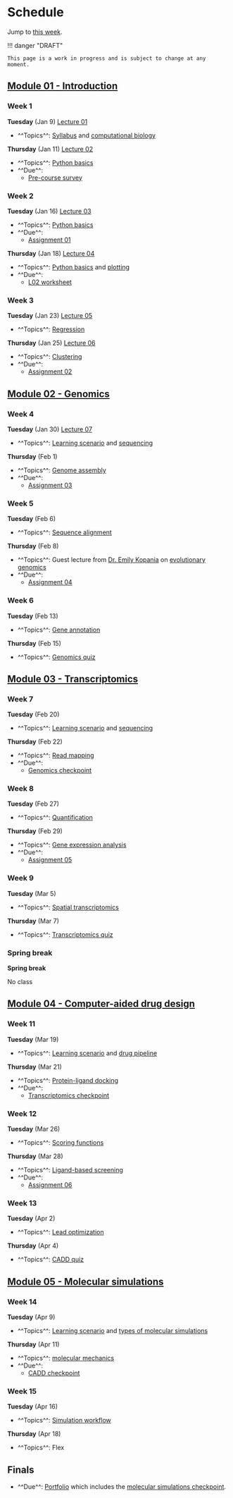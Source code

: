 # Schedule

Jump to [this week](#week-3).

!!! danger "DRAFT"

    This page is a work in progress and is subject to change at any moment.

## [Module 01 - Introduction][module 01]

### Week 1

**Tuesday** (Jan 9) [Lecture 01](../../lectures/01/)

-   ^^Topics^^: [Syllabus](/syllabus) and [computational biology](/modules/intro/comp-bio)

**Thursday** (Jan 11) [Lecture 02](../../lectures/02/)

-   ^^Topics^^: [Python basics](/modules/intro/python-basics)
-   ^^Due^^:
    -   [Pre-course survey][pre-course-survey]

### Week 2

**Tuesday** (Jan 16) [Lecture 03](../../lectures/03/)

-   ^^Topics^^: [Python basics](/modules/intro/python-basics)
-   ^^Due^^:
    -   [Assignment 01](/assessments/assignments/01/)

**Thursday** (Jan 18) [Lecture 04](../../lectures/04/)

-   ^^Topics^^: [Python basics](/modules/intro/python-basics) and [plotting](/modules/intro/plotting)
-   ^^Due^^:
    -   [L02 worksheet](/lectures/02/l02_bacteria_pop/)

### Week 3

**Tuesday** (Jan 23) [Lecture 05](../../lectures/05/)

-   ^^Topics^^: [Regression](/modules/intro/regression)

**Thursday** (Jan 25) [Lecture 06](../../lectures/06/)

-   ^^Topics^^:  [Clustering](/modules/intro/clustering)
-   ^^Due^^:
    -   [Assignment 02](/assessments/assignments/02/)

## [Module 02 - Genomics][module 02]

### Week 4

**Tuesday** (Jan 30) [Lecture 07](../../lectures/07/)

-   ^^Topics^^: [Learning scenario](/modules/genomics/learning-scenario) and [sequencing](/modules/genomics/sequencing)

**Thursday** (Feb 1)

-   ^^Topics^^: [Genome assembly](/modules/genomics/genome-assembly)
-   ^^Due^^:
    -   [Assignment 03](/assessments/assignments/03/)

### Week 5

**Tuesday** (Feb 6)

-   ^^Topics^^: [Sequence alignment](/modules/genomics/sequence-alignment)

**Thursday** (Feb 8)

-   ^^Topics^^: Guest lecture from [Dr. Emily Kopania](https://ekopania.github.io/) on [evolutionary genomics](/modules/genomics/evolutionary-genomics)
-   ^^Due^^:
    -   [Assignment 04](/assessments/assignments/04/)

### Week 6

**Tuesday** (Feb 13)

-   ^^Topics^^: [Gene annotation](/modules/genomics/gene-annotation)

**Thursday** (Feb 15)

-   ^^Topics^^: [Genomics quiz](/assessments/quizzes/genomics/)

## [Module 03 - Transcriptomics][module 03]

### Week 7

**Tuesday** (Feb 20)

-   ^^Topics^^: [Learning scenario](/modules/transcriptomics/learning-scenario) and [sequencing](/modules/transcriptomics/sequencing)

**Thursday** (Feb 22)

-   ^^Topics^^: [Read mapping](/modules/transcriptomics/read-mapping)
-   ^^Due^^:
    -   [Genomics checkpoint](/assessments/checkpoints/genomics)

### Week 8

**Tuesday** (Feb 27)

-   ^^Topics^^: [Quantification](/modules/transcriptomics/quantification)

**Thursday** (Feb 29)

-   ^^Topics^^: [Gene expression analysis](/modules/transcriptomics/gene-expression-analysis)
-   ^^Due^^:
    -   [Assignment 05](/assessments/assignments/05/)

### Week 9

**Tuesday** (Mar 5)

-   ^^Topics^^: [Spatial transcriptomics](/modules/transcriptomics/spatial)

**Thursday** (Mar 7)

-   ^^Topics^^: [Transcriptomics quiz](/assessments/quizzes/transcriptomics/)

### Spring break

**Spring break**

No class

## [Module 04 - Computer-aided drug design][module 04]

### Week 11

**Tuesday** (Mar 19)

-   ^^Topics^^: [Learning scenario](/modules/cadd/learning-scenario) and [drug pipeline](/modules/cadd/drug-discovery-pipeline)

**Thursday** (Mar 21)

-   ^^Topics^^: [Protein-ligand docking](/modules/cadd/docking)
-   ^^Due^^:
    -   [Transcriptomics checkpoint](/assessments/checkpoints/transcriptomics/)

### Week 12

**Tuesday** (Mar 26)

-   ^^Topics^^: [Scoring functions](/modules/cadd/scoring-functions)

**Thursday** (Mar 28)

-   ^^Topics^^: [Ligand-based screening](/modules/cadd/ligand-based-screening)
-   ^^Due^^:
    -   [Assignment 06](/assessments/assignments/06/)

### Week 13

**Tuesday** (Apr 2)

-   ^^Topics^^: [Lead optimization](/modules/cadd/lead-optimization)

**Thursday** (Apr 4)

-   ^^Topics^^: [CADD quiz](/assessments/quizzes/cadd/)

## [Module 05 - Molecular simulations][module 05]

### Week 14

**Tuesday** (Apr 9)

-   ^^Topics^^: [Learning scenario](/modules/simulations/learning-scenario) and [types of molecular simulations](/modules/simulations/molecular-simulations)

**Thursday** (Apr 11)

-   ^^Topics^^: [molecular mechanics](/modules/simulations/molecular-mechanics)
-   ^^Due^^:
    -   [CADD checkpoint](/assessments/checkpoints/cadd/)

### Week 15

**Tuesday** (Apr 16)

-   ^^Topics^^: [Simulation workflow](/modules/simulations/simulation-workflow)

**Thursday** (Apr 18)

-   ^^Topics^^: Flex

## Finals

-   ^^Due^^: [Portfolio](/assessments/portfolio/) which includes the [molecular simulations checkpoint](/assessments/checkpoints/simulations/).

<!-- LINKS -->

[module 01]: /modules/intro
[module 02]: /modules/genomics
[module 03]: /modules/transcriptomics
[module 04]: /modules/cadd
[module 05]: /modules/simulations
[pre-course-survey]: https://teachingsurvey.pitt.edu/pittbpi/GenerateTaskLink.aspx?projectid=dccc4f35-39e1-40ab-98c6-f240551b9383&taskid=225SVM&tasktype=SVM&groupid=cfb49821-1863-45c6-bbed-5bf12392eaa2&subjectid=AgAAAI4x1b1ZpSmCg9GO7+UzeKr3nx27RTY2A5TzxGcH6AxuCkekDY2s4vL+cYzNISIXzzsgP6XpFONx8XPimy5+GVo=&conditionid=&blueuserid=AgAAAPf6iEgusDpry5WXt/eOkHqepaQwc7KHc9yb3VA1jrdfanoXnCjaQjHQi73F/86bw+ooJtvUiUWUoOF/cHTT6pVzhWYDPOwp4BkXg+YBwZVF&authenticationtype=2&versionlanguage=en-US

